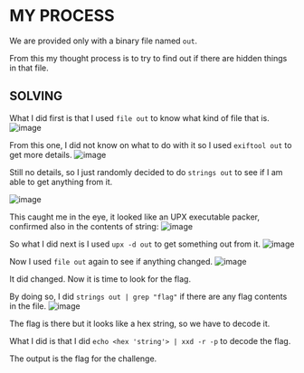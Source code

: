 # MY PROCESS

We are provided only with a binary file named ```out```.

From this my thought process is to try to find out if there are hidden things in that file.

## SOLVING

What I did first is that I used ```file out``` to know what kind of file that is.
![image](https://github.com/user-attachments/assets/e3fe9688-d1e5-4590-a9cc-f9e266403b8e)

From this one, I did not know on what to do with it so I used ```exiftool out``` to get more details.
![image](https://github.com/user-attachments/assets/8068ad19-2669-4698-ba10-89c1bfa10f3c)

Still no details, so I just randomly decided to do ```strings out``` to see if I am able to get anything from it.

![image](https://github.com/user-attachments/assets/78c05247-8de2-409d-b176-dfef5b52cb3f)

This caught me in the eye, it looked like an UPX executable packer, confirmed also in the contents of string:
![image](https://github.com/user-attachments/assets/427db05a-70c7-4d30-a60a-4896e120cfe4)

So what I did next is I used ```upx -d out``` to get something out from it.
![image](https://github.com/user-attachments/assets/3b21e346-4634-49c2-894e-29f8e2e31395)

Now I used ```file out``` again to see if anything changed.
![image](https://github.com/user-attachments/assets/f5d7001e-669f-43ea-8fea-d1f466733b24)

It did changed. Now it is time to look for the flag.

By doing so, I did ```strings out | grep "flag"``` if there are any flag contents in the file.
![image](https://github.com/user-attachments/assets/68eab21a-0857-445d-97e9-6622c91077a8)

The flag is there but it looks like a hex string, so we have to decode it.

What I did is that I did ```echo <hex 'string'> | xxd -r -p``` to decode the flag.

The output is the flag for the challenge.
